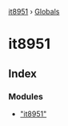 [it8951](README.md) › [Globals](globals.md)

# it8951

## Index

### Modules

- ["it8951"](modules/_it8951_.md)
